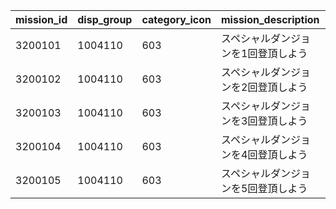 |mission_id|disp_group|category_icon|mission_description|emblem_description|mission_condition|condition_value_1|condition_value_2|condition_value_3|condition_num|mission_reward_id|dungeon_area_id|visible_flag|start_time|end_time|
| --- | --- | --- | --- | --- | --- | --- | --- | --- | --- | --- | --- | --- | --- | --- |
|3200101|1004110|603|スペシャルダンジョンを1回登頂しよう|1st Round Clear！|80001|0|0|0|1|32001001|32001|1|2015/04/01 15:00:00|2030/04/01 14:59:59|
|3200102|1004110|603|スペシャルダンジョンを2回登頂しよう|2nd Round Clear！|80001|0|0|0|2|32001002|32001|1|2015/04/01 15:00:00|2030/04/01 14:59:59|
|3200103|1004110|603|スペシャルダンジョンを3回登頂しよう|3rd Round Clear！|80001|0|0|0|3|32001003|32001|1|2015/04/01 15:00:00|2030/04/01 14:59:59|
|3200104|1004110|603|スペシャルダンジョンを4回登頂しよう|4th Round Clear！|80001|0|0|0|4|32001004|32001|1|2015/04/01 15:00:00|2030/04/01 14:59:59|
|3200105|1004110|603|スペシャルダンジョンを5回登頂しよう|CONQUEST！|80001|0|0|0|5|32001005|32001|1|2015/04/01 15:00:00|2030/04/01 14:59:59|